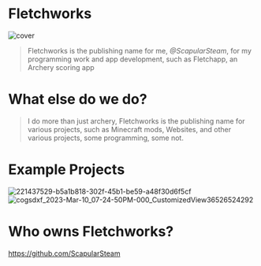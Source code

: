 # Fletchworks

![cover](https://user-images.githubusercontent.com/86719656/228359709-848d803d-6902-483a-bde4-31596acf2d85.png)


>Fletchworks is the publishing name for me, *@ScapularSteam*, for my programming work and app development, such as Fletchapp, an Archery scoring app

# What else do we do?

>I do more than just archery, Fletchworks is the publishing name for various projects, such as Minecraft mods, Websites, and other various projects, some programming, some not.


# Example Projects
![221437529-b5a1b818-302f-45b1-be59-a48f30d6f5cf](https://user-images.githubusercontent.com/86719656/228235953-b35868d9-74da-43aa-a40f-4e44288c47b8.png)
![cogsdxf_2023-Mar-10_07-24-50PM-000_CustomizedView36526524292](https://user-images.githubusercontent.com/86719656/228236163-e9956ab1-4aea-4f05-acd8-bd0e68f5bfd5.png)










# Who owns Fletchworks?

https://github.com/ScapularSteam
